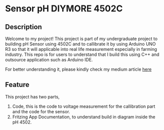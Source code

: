 # Sensor pH DIYMORE 4502C

## Description

Welcome to my project! This project is part of my undergraduate project to building pH Sensor using 4502C and to callibrate it by using Arduino UNO R3 so that it will applicable into real life measurement especially in farming industry. This repo is for users to understand that I build this using C++ and outsource application such as Arduino IDE.

For better understanding it, please kindly check my medium article [here](https://raaflahar.medium.com/ph-4502c-sensor-diymore-how-to-use-and-calibrate-using-arduino-uno-r3-3afc2b96631)

## Feature

This project has two parts,

1. Code, this is the code to voltage measurement for the callibration part and the code for the sensor.
2. Fritzing App Documentation, to understand build in diagram inside the pH 4502.
